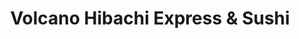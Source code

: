 ---
layout: place
title: "Volcano Hibachi Express & Sushi"
permalink: /virginia/newport-news/volcano-hibachi-express-sushi.html
stateAbbr: VA
stateName: Virginia
cityName: Newport News
seo:
  name: "Volcano Hibachi Express & Sushi"
  type: Restaurant
  links: http://www.volcanosushinewportnews.com/
description: "Looking for sushi in Newport News, Virginia? Check out Volcano Hibachi Express & Sushi for a delightful Japanese dining experience. Enjoy a variety of sushi ..."
place_id: ChIJmcH-rNF-sIkRpjuEB9ZAAlA
photos:
  - name: >-
      places/ChIJmcH-rNF-sIkRpjuEB9ZAAlA/photos/AeeoHcJrrfJAkJWvjFLn4lRlyVSGLljJCUfh-2vIucfMtiwoWtrAGVxPU-nFzYybIDdcVSkStRar5YAlihl9ShVn70EuYiUUlpl1bBA09CzqpzL14TW0160Aod15hg3PwKpSEHi7iosTTUIMYqMjTWbq9UwUt7t-f4BxSz9d8AqhZpGq0gXgq09I2a0Rurg2OMUv_9fW4atHY506LlgzqOcyQk7Caua6UHrQ0r0ejmYlUFNqmmj66xypMfLBTeHlacT32_08yLnQuWNOV8pU1eeCgKsV70mLtgfpMAH8PFrfV-svzJAmLimUQr03wXM32s-HcfGX1MEgp2TgWbP9kaCzq4RqfNZbK2i7LnGf-0y2eXbtPe2_J6AoOw-UmCljsoSAVXSxzmDvwZyusobaU7jU2Gy-TXewpEcNeKdODL85ElbDR75Q
    widthPx: 2560
    heightPx: 1440
    authorAttributions:
      - displayName: William Kane
        uri: https://maps.google.com/maps/contrib/115719320798028313080
        photoUri: >-
          https://lh3.googleusercontent.com/a-/ALV-UjVtvVuWMmDKD4JgaUZszIrS36QYC83X-vSgYa3_sr2zGIQ8XFK0=s100-p-k-no-mo
    flagContentUri: >-
      https://www.google.com/local/imagery/report/?cb_client=maps_api_places.places_api&image_key=!1e10!2sCIHM0ogKEICAgICEwbSWtQE&hl=en-US
    googleMapsUri: >-
      https://www.google.com/maps/place//data=!3m4!1e2!3m2!1sCIHM0ogKEICAgICEwbSWtQE!2e10!4m2!3m1!1s0x89b07ed1acfec199:0x500240d607843ba6
  - name: >-
      places/ChIJmcH-rNF-sIkRpjuEB9ZAAlA/photos/AeeoHcLUFyai67HRwHdOp3WowxKiFBfDQkyX0mi3Q91HzGdy_Bkd5A_aHoFZAKFi0AG4OvswNV-s8LwvY9vmmBrHdjVxyvQRYqFY9J_12WS4HhH-28ANJ-vTZbVPHhrhANXhUKx-DXJNFx0KtAuC4nwtB2PNIB_KMVzk4TnWYquKiHT5o4LT_rBE83JWpqyX3T6l-QE2VRolOmGEvWP-hP8fXaTpKeqcRAXX0fuBihEQvYX9zmnxIMyfFi2pMiFSXUxQ3dbCsmqrk_r6UM6290BmlOGU7g7wMz7OUaODVvJQQcSU7Vdv8g1hxdJjt0VLxzOYC2C5CBZmHnomnSmD6QA8aLwn3UsWaIs6A_cv5PrkISSb_nRUQ9JMwMDunndZe640KgxMjdl4D0K_LXk4hNK1soY7gBJxDQ-SdMCvernzX_22ew
    widthPx: 3456
    heightPx: 4608
    authorAttributions:
      - displayName: Roxanna Rodriguez
        uri: https://maps.google.com/maps/contrib/111162426817654173994
        photoUri: >-
          https://lh3.googleusercontent.com/a-/ALV-UjUU0s3M0eXKIicDvHxC-N0mwbkLBUQ05zog4qtZqeBKH4SB3FdOXw=s100-p-k-no-mo
    flagContentUri: >-
      https://www.google.com/local/imagery/report/?cb_client=maps_api_places.places_api&image_key=!1e10!2sCIHM0ogKEICAgIDMyNH5Og&hl=en-US
    googleMapsUri: >-
      https://www.google.com/maps/place//data=!3m4!1e2!3m2!1sCIHM0ogKEICAgIDMyNH5Og!2e10!4m2!3m1!1s0x89b07ed1acfec199:0x500240d607843ba6
  - name: >-
      places/ChIJmcH-rNF-sIkRpjuEB9ZAAlA/photos/AeeoHcIyj68vW9CBMUStxaYFbRaq8WA3VgVrDxCtPVt4PuC6FBhSdlnzn-RUKyKN-1lJRCW0_sCJabY2Ot1lOjL5aOcOyYORO1KhVasTgtO5PZL44gqnk0FrXlnYX3OWnWp4qtZ8Ps1LiNfa5UUZ8Qnr6V_1PXvVHlzPP2sGIGc2gYYnokLi4IdJ_s-L_p_ytVJtqalUpFu8jtzhkRZ7KY1Dn6Gw-NBJdkbYbILGEbRLDAzaOfsDZJYk_8tadVzjsxZSlrC73XbB2wlhwrr5RffkpjEKB0aPTe1eihsbxDgaru-HUs5XtZ6fBGWAe4_R4ROEwM-WW3wqsfUW2lgpY4QXG8wMXzmhnmVbovXF_SQ6zG6IwZEJupNxeNLw3c97HN0Bw5uTXma4spDa85JzWoq5G4XLMsuLAA2JYlf438-FRyNxNw
    widthPx: 2915
    heightPx: 3303
    authorAttributions:
      - displayName: Alisha AF
        uri: https://maps.google.com/maps/contrib/113549130299980772035
        photoUri: >-
          https://lh3.googleusercontent.com/a-/ALV-UjW_XSRmWRWOp9vYO_F4Iat9O0MtAmEeHthgpmgfD_HWypIQTsHH_g=s100-p-k-no-mo
    flagContentUri: >-
      https://www.google.com/local/imagery/report/?cb_client=maps_api_places.places_api&image_key=!1e10!2sCIHM0ogKEICAgICp9OuHMA&hl=en-US
    googleMapsUri: >-
      https://www.google.com/maps/place//data=!3m4!1e2!3m2!1sCIHM0ogKEICAgICp9OuHMA!2e10!4m2!3m1!1s0x89b07ed1acfec199:0x500240d607843ba6
  - name: >-
      places/ChIJmcH-rNF-sIkRpjuEB9ZAAlA/photos/AeeoHcLawEOkiPFX6eGldHrRRdGEHOYzTJIV_5sh2oBRlu5CahydecfUiICYx77_aTitTLEOvvcsDh2J2TwgegKSdM70rw7P5BX0ecIq5S-RgQODhOjYScDtcosvsZBxPZJd1bW9cSiLtEIrp88DYyfUUJSbu-oMWkJadt91f8UGWJdysEPb5Fn6nRedC5zFiqG8hvqGxRaEiYr58VzGSGPgc-v_eR-D0zQWWZ2-Er7ZWcF-qiHU7YDfxc-qGQZn14YojkDt1goGe4B_k1qbSfFKTkI56nnBwHIJSb24XQ-5fxY8IRdkm8ENmy4sF6cgaRVy4fmmk8naWAL6u6o_6XXhJTwZzvnnRSNK1anq2ETUUKAOrQHAVenkM1IjHAJWdNUR94f-4wzc2aF9t2zbRfjIQisiJ0Tlt8rh1KSLRjP-nwjpgA
    widthPx: 3024
    heightPx: 4032
    authorAttributions:
      - displayName: o
        uri: https://maps.google.com/maps/contrib/109255570276008814816
        photoUri: >-
          https://lh3.googleusercontent.com/a/ACg8ocIpVev5O3vOsMm4qeAJJd7ghaRUuxktjMkkIYGuWq796Mi_aQ=s100-p-k-no-mo
    flagContentUri: >-
      https://www.google.com/local/imagery/report/?cb_client=maps_api_places.places_api&image_key=!1e10!2sCIHM0ogKEICAgID6z8yXcA&hl=en-US
    googleMapsUri: >-
      https://www.google.com/maps/place//data=!3m4!1e2!3m2!1sCIHM0ogKEICAgID6z8yXcA!2e10!4m2!3m1!1s0x89b07ed1acfec199:0x500240d607843ba6
  - name: >-
      places/ChIJmcH-rNF-sIkRpjuEB9ZAAlA/photos/AeeoHcJVWuFFwX2wbZeW5QYONgp_U5DLdOGcmqyKStNsNnZJOcE-wacdkfIXp9a3ZTq-feQdJPNRm5BfJLN4X3oRRu6IT53I9IFysTWJYUp3NW7bOfiykMVq3nOmc7fYGmn29x0hsbJ-L8-NuC5TdXZs94xuRG_yTh685B05KOTUhypto3oK-8W5e3afWJ8sXaFXdxseTFbF7DGbKS1ih6thSTfu8pbuZU8j-GdjzLnNj6yqghGzetBn-D-jyBTYY9mSEaxqFSGBm6SI2R2IA0fbaELq16OSdsWEW9xMSESk1ebNjdv6JnyxEKedkGNDo7uo9bhd867hkgCdHnSHApkXaUDjLrpj6XDeQgMdKH5xQ_SbFLC6U6OxgTEontqGnsyWxwwfxIvFC9ODaLgiD5Q_q90VGvrWXB4d9NRqqM8RP1rEgQ
    widthPx: 4032
    heightPx: 3024
    authorAttributions:
      - displayName: Vance Bryan
        uri: https://maps.google.com/maps/contrib/100861723561722515550
        photoUri: >-
          https://lh3.googleusercontent.com/a-/ALV-UjWTv6aFMpGSYrj3qvY2byjpOncifAtyExtFWhEOGRVZt981JMtWdQ=s100-p-k-no-mo
    flagContentUri: >-
      https://www.google.com/local/imagery/report/?cb_client=maps_api_places.places_api&image_key=!1e10!2sCIHM0ogKEICAgIDMktnIFg&hl=en-US
    googleMapsUri: >-
      https://www.google.com/maps/place//data=!3m4!1e2!3m2!1sCIHM0ogKEICAgIDMktnIFg!2e10!4m2!3m1!1s0x89b07ed1acfec199:0x500240d607843ba6
  - name: >-
      places/ChIJmcH-rNF-sIkRpjuEB9ZAAlA/photos/AeeoHcLIPonUkfYtMXDZag3Z6v6zro_ZVkZeONfKmmj-kVmtudI4aOtmHF2Kt1K5HOmI7rCrXe4vHRFOEvVHVa6Ii2cWcvYC74sKhGVU7MtCCNgjufxhgsemRliiQzbJH0zMpsn7gdPeUZWT97mpLqeHb24Dh5h1sTRBE1ZcWmj8xo_tK_R4rQgYzl-ZYwaTXyvTymKlWUKOJB0IsklY25GlMMojbc1sKIqyEW45m44yzQQ5Kbw4YK1H1C79ipUmw_t9S03mAwI8l9OCXYj5CSu2J3NfupN6WS81law4X5JJg5zWgZAGBTaYxmDPlRAxsHr398HKJ-GQb5yCsLPageQ7bjlM3xpRUhVQrDZq5V_DHqJJhpPgxyOETeBJnGJDIyMvhuTTpAxoy18fubZMddIpJ7fwwJ5U44QNYFxAaWakr8UpYAai
    widthPx: 2659
    heightPx: 3441
    authorAttributions:
      - displayName: Alisha AF
        uri: https://maps.google.com/maps/contrib/113549130299980772035
        photoUri: >-
          https://lh3.googleusercontent.com/a-/ALV-UjW_XSRmWRWOp9vYO_F4Iat9O0MtAmEeHthgpmgfD_HWypIQTsHH_g=s100-p-k-no-mo
    flagContentUri: >-
      https://www.google.com/local/imagery/report/?cb_client=maps_api_places.places_api&image_key=!1e10!2sCIHM0ogKEICAgIDev6y98AE&hl=en-US
    googleMapsUri: >-
      https://www.google.com/maps/place//data=!3m4!1e2!3m2!1sCIHM0ogKEICAgIDev6y98AE!2e10!4m2!3m1!1s0x89b07ed1acfec199:0x500240d607843ba6
  - name: >-
      places/ChIJmcH-rNF-sIkRpjuEB9ZAAlA/photos/AeeoHcIWzXYCBHYTzzAf7qxmGKfC4vkyULZT8B_i6pljYKeAnEKkaSDwfu8fYW3SGcbSkMzmDw7XXImUA2V6_sQpLisapmFtNz2oI_X2KUwkRH-HVvJLwcb9DEoijW2h8kS-sDZZlKWeU-Is1LaAbeBi2VAunxM_BKu88I7HgCe8urzq_prrNkyNvtsfcEnFQVQlz3NzpvX25x5MLUJN-xWFMoDA3o2E0ZS_xXtuVlwS5LE_I7Lt5_Q1LEVnUs8F0I34WGR-uJQtm8Y-r9L1WRNba9V1E5C5oxP7ObrRHNJMEOplwsQA3A5vt2sTNZ_-mEWInh3IpViHl2M-yf4zdu3vU-6WUvfFY6bDms67w0QDepHRHIhr1XpUCSHxXw-jf8p0BgTALK3o8X797Nye5lNUkDoWVHK2FB0YvFHqbpFX9Zn47Q
    widthPx: 4032
    heightPx: 3024
    authorAttributions:
      - displayName: Rodney Bolden
        uri: https://maps.google.com/maps/contrib/108131079611886060280
        photoUri: >-
          https://lh3.googleusercontent.com/a-/ALV-UjViEsXDACHIDX4CVBiS_NjUrQWd0VJSqc4P-lOExoZdb3AHKhHGYQ=s100-p-k-no-mo
    flagContentUri: >-
      https://www.google.com/local/imagery/report/?cb_client=maps_api_places.places_api&image_key=!1e10!2sCIHM0ogKEICAgICkmPu2ZQ&hl=en-US
    googleMapsUri: >-
      https://www.google.com/maps/place//data=!3m4!1e2!3m2!1sCIHM0ogKEICAgICkmPu2ZQ!2e10!4m2!3m1!1s0x89b07ed1acfec199:0x500240d607843ba6
  - name: >-
      places/ChIJmcH-rNF-sIkRpjuEB9ZAAlA/photos/AeeoHcLQFK2qd2t1rWEnt-seB86dNzWJ-t5HqANJ2GMNeDnCKcR9hsPpfeC_rZcNX2uTEalO1XX8jrR8l6HKkQX1qrsLJ0HxG4Sb9I2tcmqdVKMALGH3HVS4WV-2_SpzlQbgfL6wb31V-arfY72JODL6gnI5hJHWSzMpwXyte0xZFSws4JPGP3SG_nZZIl4R-5VKxqxsbGsdsLpZAy4Y4nQZHVyHexgXDsFcnyO4oz1dwV-0KJ3roYDnqnOarbU5dpMaN4NCNEfJMgwBuCnLWWk64FeN2g-ulMAtJ8rvmdaO9O5ZTTi9_SI0Zk-QVFcQD0stGPgG6dNf9B-RSeq0opl3QghE5GofjdWBMpTND-dG6jP3aJNGHuBAHkJ5tc9k5PDRjhmccCGZ4zMK7wjHMyLV33RBPlviBp4-AYOZo9rwT5yH7DVS
    widthPx: 3024
    heightPx: 4032
    authorAttributions:
      - displayName: Meme
        uri: https://maps.google.com/maps/contrib/111075783813153254169
        photoUri: >-
          https://lh3.googleusercontent.com/a-/ALV-UjXEvgIvJEqCuG_tTk1KL4LlNX1aSI_o9Wru2ykMHw3uKwMvJG8=s100-p-k-no-mo
    flagContentUri: >-
      https://www.google.com/local/imagery/report/?cb_client=maps_api_places.places_api&image_key=!1e10!2sCIHM0ogKEICAgIC1vqWXxAE&hl=en-US
    googleMapsUri: >-
      https://www.google.com/maps/place//data=!3m4!1e2!3m2!1sCIHM0ogKEICAgIC1vqWXxAE!2e10!4m2!3m1!1s0x89b07ed1acfec199:0x500240d607843ba6
  - name: >-
      places/ChIJmcH-rNF-sIkRpjuEB9ZAAlA/photos/AeeoHcK4Gz-CuOYKwVgskupFZoRdv1rAjspz5KNaIUptKodXbI5EcBodrMa42opMTMxGvLn-V56CQQQpd-NyRCZ7hTyOdaLwwSlA_bASdKcc3WNi1P2tW7E74WBTKKa1tQuUrOKxOcTd9SWaswSusrfK0otA2gO4Xo7jyufnzebHr44Hz0_2Pk1iFKHSmdpK85CBdERLehB-iyUf7DcvIlDb7v3D3g-gBC-kyrQM_2UuWVH8Zd9UjnaJb1XNVS8_XcTeMxZkpmmOU3KDjVD5baHMS72sevpYH6x-_uLzGl2es-gOJW-iCu7YBIe8q5zETqGMTKil77XTFvUID6on35_M9Uqv5Ko84iNAFRL6MgY09rLyohw_iOgBLTGnfSCHP38Seu3fqsW3lNjjQ87XQLFodTVgXs0UAwDmPJ_tih-xNtbM0A
    widthPx: 1440
    heightPx: 2560
    authorAttributions:
      - displayName: William Kane
        uri: https://maps.google.com/maps/contrib/115719320798028313080
        photoUri: >-
          https://lh3.googleusercontent.com/a-/ALV-UjVtvVuWMmDKD4JgaUZszIrS36QYC83X-vSgYa3_sr2zGIQ8XFK0=s100-p-k-no-mo
    flagContentUri: >-
      https://www.google.com/local/imagery/report/?cb_client=maps_api_places.places_api&image_key=!1e10!2sCIHM0ogKEICAgICEwbSWNQ&hl=en-US
    googleMapsUri: >-
      https://www.google.com/maps/place//data=!3m4!1e2!3m2!1sCIHM0ogKEICAgICEwbSWNQ!2e10!4m2!3m1!1s0x89b07ed1acfec199:0x500240d607843ba6
  - name: >-
      places/ChIJmcH-rNF-sIkRpjuEB9ZAAlA/photos/AeeoHcIndudy_VPQVC2Opjv5XmHrAOSE2t1pdrpUbgwGARu3eXxahOBWU-EldobbE7zl5ztJw5ga3rVU11nAEdMDqAj0j_ShDAg4LaOayaXGHZZ92EfaHwT4dfdy32_nLUN1aXmQHzMqD76oEWdLb2nQNXH1kl7oOSIvpxffeNDVPyWS2M35dzgNSKzZKOkURCXIAMwc0iSs8mU3tpK3XdZJOg6z55oxi42bYs7KaSByu9s8ncWCaCGoaG27-Lx_2TN3r0EdocaQRNwm2axyGBeLdrJiBF4A2RJe1Qw7NhbIzsgmXS-PrGJStElthPepHsjeGq5pXL1ntSyEV93QcIJ5QJXLl2AtcWbJzPTaO1Pg4GqjUV7-C0KFgs7bIAsSm4ACl40ndrTDmbUVLtTGTQXb9wukah5yyn23ToITOCrhc4kL9_He
    widthPx: 1080
    heightPx: 1920
    authorAttributions:
      - displayName: Cat Kirchner
        uri: https://maps.google.com/maps/contrib/107308861770397131097
        photoUri: >-
          https://lh3.googleusercontent.com/a-/ALV-UjWuz5QOGKkJI0B0TazD-_gcO1_U504iUUs8LHD1CVXg9uWjYv79=s100-p-k-no-mo
    flagContentUri: >-
      https://www.google.com/local/imagery/report/?cb_client=maps_api_places.places_api&image_key=!1e10!2sCIHM0ogKEICAgICk2YjoogE&hl=en-US
    googleMapsUri: >-
      https://www.google.com/maps/place//data=!3m4!1e2!3m2!1sCIHM0ogKEICAgICk2YjoogE!2e10!4m2!3m1!1s0x89b07ed1acfec199:0x500240d607843ba6
address: '12515 Jefferson Ave #400, Newport News, VA 23602, USA'
street: '12515 Jefferson Ave #400'
city: Newport News
state: VA
zip: '23602'
country: USA
neighborhood: Central Newport News
latitude: '37.126987'
longitude: '-76.512344'
accessibility_options:
  wheelchairAccessibleParking: true
  wheelchairAccessibleEntrance: true
  wheelchairAccessibleRestroom: true
  wheelchairAccessibleSeating: true
business_status: OPERATIONAL
name: Volcano Hibachi Express & Sushi
google_maps_links:
  directionsUri: >-
    https://www.google.com/maps/dir//''/data=!4m7!4m6!1m1!4e2!1m2!1m1!1s0x89b07ed1acfec199:0x500240d607843ba6!3e0
  placeUri: https://maps.google.com/?cid=5765241760980941734
  writeAReviewUri: >-
    https://www.google.com/maps/place//data=!4m3!3m2!1s0x89b07ed1acfec199:0x500240d607843ba6!12e1
  reviewsUri: >-
    https://www.google.com/maps/place//data=!4m4!3m3!1s0x89b07ed1acfec199:0x500240d607843ba6!9m1!1b1
  photosUri: >-
    https://www.google.com/maps/place//data=!4m3!3m2!1s0x89b07ed1acfec199:0x500240d607843ba6!10e5
primary_type: Japanese Restaurant
opening_hours:
  regular: null
  current: null
secondary_opening_hours:
  regular:
    weekdayDescriptions: null
    type: null
  current:
    weekdayDescriptions: null
    type: null
phone: (757) 968-5180
price_level: null
price_range: $10 &ndash; $20
rating: '3.4'
rating_count: 328
website: http://www.volcanosushinewportnews.com/
reviews:
  - name: >-
      places/ChIJmcH-rNF-sIkRpjuEB9ZAAlA/reviews/ChdDSUhNMG9nS0VJQ0FnSURldjZ5OTBBRRAB
    relativePublishTimeDescription: a year ago
    rating: 4
    text:
      text: >-
        4⭐️

        I have been wanting to try this place for a few months, and we finally
        did. Very good food! The inside of the restaurant is closed, so they put
        up this odd window to order through at the front door. They could easily
        just let people still walk in to order, and just put the chairs away so
        people don’t sit 🤷🏾‍♀️

        But the food was really good. I got a shrimp tempura roll & volcano
        roll. Both were very good! And my husband got the steak and shrimp
        hibachi. His food was also very good, and he had leftovers. I just wish
        sushi places gave 8 pieces in their rolls. When it’s 6 pieces I feel
        like that’s small. But either way, all of the food was great!
      languageCode: en
    originalText:
      text: >-
        4⭐️

        I have been wanting to try this place for a few months, and we finally
        did. Very good food! The inside of the restaurant is closed, so they put
        up this odd window to order through at the front door. They could easily
        just let people still walk in to order, and just put the chairs away so
        people don’t sit 🤷🏾‍♀️

        But the food was really good. I got a shrimp tempura roll & volcano
        roll. Both were very good! And my husband got the steak and shrimp
        hibachi. His food was also very good, and he had leftovers. I just wish
        sushi places gave 8 pieces in their rolls. When it’s 6 pieces I feel
        like that’s small. But either way, all of the food was great!
      languageCode: en
    authorAttribution:
      displayName: Alisha AF
      uri: https://www.google.com/maps/contrib/113549130299980772035/reviews
      photoUri: >-
        https://lh3.googleusercontent.com/a-/ALV-UjW_XSRmWRWOp9vYO_F4Iat9O0MtAmEeHthgpmgfD_HWypIQTsHH_g=s128-c0x00000000-cc-rp-mo-ba5
    publishTime: '2023-07-29T20:00:59.317921Z'
    flagContentUri: >-
      https://www.google.com/local/review/rap/report?postId=ChdDSUhNMG9nS0VJQ0FnSURldjZ5OTBBRRAB&d=17924085&t=1
    googleMapsUri: >-
      https://www.google.com/maps/reviews/data=!4m6!14m5!1m4!2m3!1sChdDSUhNMG9nS0VJQ0FnSURldjZ5OTBBRRAB!2m1!1s0x89b07ed1acfec199:0x500240d607843ba6
  - name: >-
      places/ChIJmcH-rNF-sIkRpjuEB9ZAAlA/reviews/ChdDSUhNMG9nS0VJQ0FnTUNRbkpUWWtnRRAB
    relativePublishTimeDescription: a month ago
    rating: 2
    text:
      text: >-
        Freezing cold there in the winter; I guess they wanted to save on heat.
        Food was edible but not enjoyable. They didn't even serve on plates or
        in bowls, everything was served in to-go containers and they only had
        bottled drinks. We have lived in Japan before and have had Asian food in
        the US many times before and this is the worst place we've ever been
        food wise. Nice staff.
      languageCode: en
    originalText:
      text: >-
        Freezing cold there in the winter; I guess they wanted to save on heat.
        Food was edible but not enjoyable. They didn't even serve on plates or
        in bowls, everything was served in to-go containers and they only had
        bottled drinks. We have lived in Japan before and have had Asian food in
        the US many times before and this is the worst place we've ever been
        food wise. Nice staff.
      languageCode: en
    authorAttribution:
      displayName: Peyton Laurence
      uri: https://www.google.com/maps/contrib/117809105990051671287/reviews
      photoUri: >-
        https://lh3.googleusercontent.com/a-/ALV-UjV2FED7-2KngECUffVkTYekJ1voJv-ZCBDKpBCb25wq7LcrYDNX=s128-c0x00000000-cc-rp-mo
    publishTime: '2025-03-02T19:32:51.258474Z'
    flagContentUri: >-
      https://www.google.com/local/review/rap/report?postId=ChdDSUhNMG9nS0VJQ0FnTUNRbkpUWWtnRRAB&d=17924085&t=1
    googleMapsUri: >-
      https://www.google.com/maps/reviews/data=!4m6!14m5!1m4!2m3!1sChdDSUhNMG9nS0VJQ0FnTUNRbkpUWWtnRRAB!2m1!1s0x89b07ed1acfec199:0x500240d607843ba6
  - name: >-
      places/ChIJmcH-rNF-sIkRpjuEB9ZAAlA/reviews/ChdDSUhNMG9nS0VJQ0FnSUM5eUtPN253RRAB
    relativePublishTimeDescription: a year ago
    rating: 1
    text:
      text: >-
        DO NOT EAT THERE. I used to eat this place none stop. Until today I
        ordered food. I ordered $70 worth of food to be exact and I had hair
        animal hair all through out my food!! EVERYWHERE!! I didn’t even call
        for a refund because I’m wayyyyy too angry to think straight but please
        for your safety DO NOT EAT THERE!!!!
      languageCode: en
    originalText:
      text: >-
        DO NOT EAT THERE. I used to eat this place none stop. Until today I
        ordered food. I ordered $70 worth of food to be exact and I had hair
        animal hair all through out my food!! EVERYWHERE!! I didn’t even call
        for a refund because I’m wayyyyy too angry to think straight but please
        for your safety DO NOT EAT THERE!!!!
      languageCode: en
    authorAttribution:
      displayName: Jazmyne Crawley
      uri: https://www.google.com/maps/contrib/107185585683870663560/reviews
      photoUri: >-
        https://lh3.googleusercontent.com/a/ACg8ocKo4EbAoSgNrSo0qbm7O4y9zMUniuoHi8t0mvYigix5GEKIlw=s128-c0x00000000-cc-rp-mo
    publishTime: '2024-02-29T21:22:30.305246Z'
    flagContentUri: >-
      https://www.google.com/local/review/rap/report?postId=ChdDSUhNMG9nS0VJQ0FnSUM5eUtPN253RRAB&d=17924085&t=1
    googleMapsUri: >-
      https://www.google.com/maps/reviews/data=!4m6!14m5!1m4!2m3!1sChdDSUhNMG9nS0VJQ0FnSUM5eUtPN253RRAB!2m1!1s0x89b07ed1acfec199:0x500240d607843ba6
  - name: >-
      places/ChIJmcH-rNF-sIkRpjuEB9ZAAlA/reviews/ChZDSUhNMG9nS0VJQ0FnSURNa3BtOFZnEAE
    relativePublishTimeDescription: 5 years ago
    rating: 2
    text:
      text: >-
        The only reason I bothered giving this place two Stars was because the
        Tempura wasn't bad and the unagi was decent, besides that I would not
        recommend this place.

        All the rolls they made were weak and fell apart as soon as you picked
        them up or stuck to the roll next to it like glue, not to mention they
        were all BLAND!!!?

        No flavor at all, Godzilla roll is a joke as well as the three others we
        tried.

        Oh and even if you get a sushi set they do not include salad or soup
        like every other sushi joint on earth, you pay for and order each
        separately.
      languageCode: en
    originalText:
      text: >-
        The only reason I bothered giving this place two Stars was because the
        Tempura wasn't bad and the unagi was decent, besides that I would not
        recommend this place.

        All the rolls they made were weak and fell apart as soon as you picked
        them up or stuck to the roll next to it like glue, not to mention they
        were all BLAND!!!?

        No flavor at all, Godzilla roll is a joke as well as the three others we
        tried.

        Oh and even if you get a sushi set they do not include salad or soup
        like every other sushi joint on earth, you pay for and order each
        separately.
      languageCode: en
    authorAttribution:
      displayName: Vance Bryan
      uri: https://www.google.com/maps/contrib/100861723561722515550/reviews
      photoUri: >-
        https://lh3.googleusercontent.com/a-/ALV-UjWTv6aFMpGSYrj3qvY2byjpOncifAtyExtFWhEOGRVZt981JMtWdQ=s128-c0x00000000-cc-rp-mo-ba4
    publishTime: '2019-12-27T00:24:09.876342Z'
    flagContentUri: >-
      https://www.google.com/local/review/rap/report?postId=ChZDSUhNMG9nS0VJQ0FnSURNa3BtOFZnEAE&d=17924085&t=1
    googleMapsUri: >-
      https://www.google.com/maps/reviews/data=!4m6!14m5!1m4!2m3!1sChZDSUhNMG9nS0VJQ0FnSURNa3BtOFZnEAE!2m1!1s0x89b07ed1acfec199:0x500240d607843ba6
  - name: >-
      places/ChIJmcH-rNF-sIkRpjuEB9ZAAlA/reviews/ChZDSUhNMG9nS0VJQ0FnSUNNLVp6aWV3EAE
    relativePublishTimeDescription: 5 years ago
    rating: 3
    text:
      text: >-
        Decent food. Do not go there with high customer service expectations.
        The interior could use some cleanup. Also, please don’t be eating right
        next to your customers table.

        Our appetizer was brought to the table after we were halfway done with
        main meal. 🤷‍♂️
      languageCode: en
    originalText:
      text: >-
        Decent food. Do not go there with high customer service expectations.
        The interior could use some cleanup. Also, please don’t be eating right
        next to your customers table.

        Our appetizer was brought to the table after we were halfway done with
        main meal. 🤷‍♂️
      languageCode: en
    authorAttribution:
      displayName: Umesh Maskey
      uri: https://www.google.com/maps/contrib/103496216610842087914/reviews
      photoUri: >-
        https://lh3.googleusercontent.com/a-/ALV-UjWMRhwUD-vN8cADHh6vpOa1Yb4V4w1BDhr9-knPZiLAXrgeIf_pcQ=s128-c0x00000000-cc-rp-mo-ba2
    publishTime: '2019-11-27T00:58:58.620848Z'
    flagContentUri: >-
      https://www.google.com/local/review/rap/report?postId=ChZDSUhNMG9nS0VJQ0FnSUNNLVp6aWV3EAE&d=17924085&t=1
    googleMapsUri: >-
      https://www.google.com/maps/reviews/data=!4m6!14m5!1m4!2m3!1sChZDSUhNMG9nS0VJQ0FnSUNNLVp6aWV3EAE!2m1!1s0x89b07ed1acfec199:0x500240d607843ba6
parking_options:
  freeParkingLot: true
  freeStreetParking: true
  valetParking: false
payment_options:
  acceptsCreditCards: true
  acceptsDebitCards: true
  acceptsCashOnly: false
allow_dogs: null
curbside_pickup: null
delivery: true
dine_in: true
good_for_children: true
good_for_groups: null
good_for_sports: false
live_music: false
menu_for_children: null
outdoor_seating: false
reservable: null
restroom: true
serves_beer: null
serves_breakfast: false
serves_brunch: false
serves_cocktails: null
serves_coffee: null
serves_dinner: true
serves_dessert: true
serves_lunch: true
serves_vegetarian_food: null
serves_wine: null
takeout: true
summary: null

---
